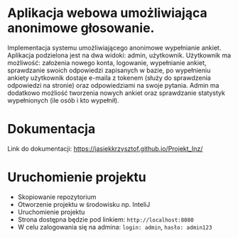 # Aplikacja webowa umożliwiająca anonimowe głosowanie.

Implementacja systemu umożliwiającego anonimowe wypełnianie ankiet. Aplikacja podzielona jest na dwa widoki: admin, użytkownik.
Użytkownik ma możliwość: założenia nowego konta, logowanie, wypełnianie ankiet, sprawdzanie swoich odpowiedzi zapisanych w bazie, po wypełnieniu ankiety użytkownik dostaje e-maila z tokenem (służy do sprawdzenia odpowiedzi na stronie) oraz odpowiedziami na swoje pytania.
Admin ma dodatkowo możliość tworzenia nowych ankiet oraz sprawdzanie statystyk wypełnionych (ile osób i kto wypełnił).

# Dokumentacja
Link do dokumentacji: https://jasiekkrzysztof.github.io/Projekt_Inz/


# Uruchomienie projektu
- Skopiowanie repozytorium
- Otworzenie projektu w środowisku np. InteliJ
- Uruchomienie projektu
- Strona dostępna będzie pod linkiem: `http://localhost:8080`
- W celu zalogowania się na admina: `login: admin`, `hasło: admin123`
